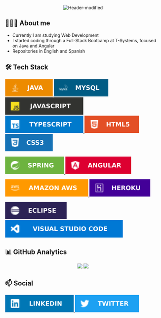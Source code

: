 <div align="center">
  
![Header-modified](https://user-images.githubusercontent.com/68342939/172257931-a458deb2-30ee-4a0d-876f-3f6358438947.png)

</div>
  
## 👨🏻‍💻 About me
* Currently I am studying Web Development
* I started coding through a Full-Stack Bootcamp at T-Systems, focused on Java and Angular
* Repositories in English and Spanish

## 🛠️ Tech Stack

<p align="left">
  <a href="https://www.java.com/es/">
    <img src="/icons/languages/java.svg">
  </a>
  <a href="https://www.mysql.com/">
    <img src="/icons/languages/mysql.svg">
  </a>
  <a href="https://developer.mozilla.org/es/docs/Web/JavaScript">
    <img src="/icons/languages/javascript.svg">
  </a>
  <a href="https://www.typescriptlang.org/">
    <img src="/icons/languages/typescript.svg">
  </a>
  <a href="https://developer.mozilla.org/es/docs/Web/HTML">
    <img src="/icons/languages/html.svg">
  </a>
  <a href="https://developer.mozilla.org/es/docs/Web/CSS">
    <img src="/icons/languages/css3.svg">
  </a>
</p>

<p align="left">
  <a href="https://spring.io/">
    <img src="/icons/frameworks/spring.svg">
  </a>
  <a href="https://angular.io/">
    <img src="/icons/frameworks/angular.svg">
  </a>
</p>

<p align="left">
  <a href="https://aws.amazon.com/">
    <img src="/icons/services/aws.svg">
  </a>
  <a href="https://www.heroku.com/">
    <img src="/icons/services/heroku.svg">
  </a>
</p>

<p align="left">
  <a href="https://www.eclipse.org/ide/">
    <img src="/icons/tools/eclipse.svg">
  </a>
  <a href="https://code.visualstudio.com/">
    <img src="/icons/tools/vscode.svg">
  </a>
</p>

## 📊 GitHub Analytics

 <div align="center">
  <img height="180em" src="https://github-readme-stats.vercel.app/api/top-langs/?username=borjaMontseny&layout=compact&langs_count=16&theme=noctis_minimus"/>
  <img height="180em" src="https://github-readme-stats.vercel.app/api?username=borjaMontseny&show_icons=true&theme=noctis_minimus&include_all_commits=true&count_private=true"/>
</div>

## 📫 Social

<p align="left">
  <a href="https://www.linkedin.com/in/borja-montseny/">
    <img src="/icons/socials/linkedin.svg">
  </a>
  <a href="https://twitter.com/borjaMontseny">
    <img src="/icons/socials/twitter.svg">
  </a>
</p>
